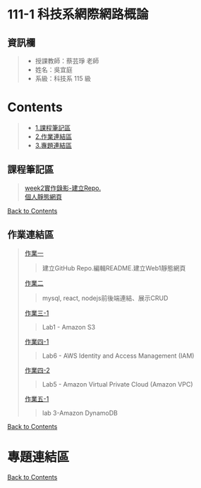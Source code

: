 111-1 科技系網際網路概論
===

## 資訊欄

> - 授課教師：蔡芸琤 老師  
> - 姓名：吳宜庭  
> - 系級：科技系 115 級


# Contents
>-  [1.課程筆記區](https://github.com/ett9292/Web#課程筆記區)  
>-  [2.作業連結區](https://github.com/ett9292/Web#作業連結區)  
>-  [3.專題連結區](https://github.com/ett9292/Web#專題連結區)


## 課程筆記區
>[week2實作錄影-建立Repo.](https://youtu.be/lHtq9UfiEaY)  
[個人靜態網頁](http://ett9292.github.io/Web/mypage/)  


[Back to Contents](https://github.com/ett9292/Web#Contents)

## 作業連結區
>[作業一](https://www.youtube.com/watch?v=G_18HyH57Yo) 
>>建立GitHub Repo.編輯README.建立Web1靜態網頁  
>>
>[作業二](https://youtu.be/IrdHbooEPeY)
>>mysql, react, nodejs前後端連結、展示CRUD  
>>
>[作業三-1](https://youtu.be/WZliVl1iz0w)
>>Lab1 - Amazon S3  
>>
>[作業四-1](https://youtu.be/He2eSDCtfvc)
>>Lab6 - AWS Identity and Access Management (IAM)  
>>
>[作業四-2](https://youtu.be/L923hes66WQ)
>>Lab5 - Amazon Virtual Private Cloud (Amazon VPC)   
>>
>[作業五-1](https://youtu.be/A8O6-FR8oaU)
>>lab 3-Amazon DynamoDB

[Back to Contents](https://github.com/ett9292/Web#Contents)

# 專題連結區
>
[Back to Contents](https://github.com/ett9292/Web#Contents)
